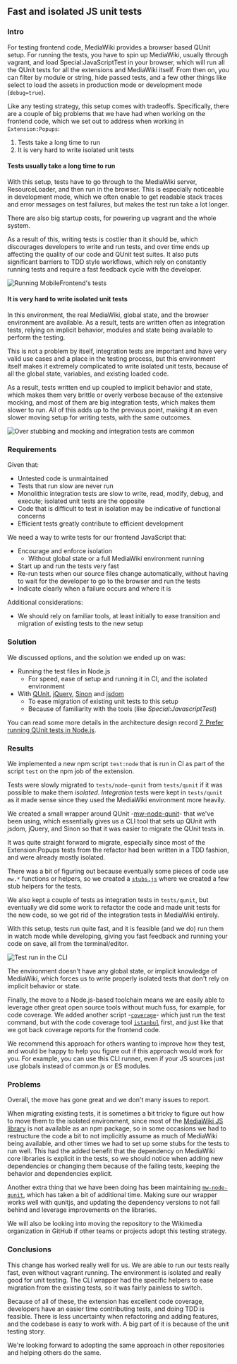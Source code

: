 ## Fast and isolated JS unit tests

### Intro

For testing frontend code, MediaWiki provides a browser based QUnit setup. For
running the tests, you have to spin up MediaWiki, usually through vagrant, and
load Special:JavaScriptTest in your browser, which will run all the QUnit tests
for all the extensions and MediaWiki itself. From then on, you can filter by
module or string, hide passed tests, and a few other things like select to load
the assets in production mode or development mode (`debug=true`).

Like any testing strategy, this setup comes with tradeoffs. Specifically, there
are a couple of big problems that we have had when working on the frontend code,
which we set out to address when working in `Extension:Popups`:

1.  Tests take a long time to run
2.  It is very hard to write isolated unit tests

#### Tests usually take a long time to run

With this setup, tests have to go through to the MediaWiki server,
ResourceLoader, and then run in the browser. This is especially noticeable in
development mode, which we often enable to get readable stack traces and error
messages on test failures, but makes the test run take a lot longer.

There are also big startup costs, for powering up vagrant and the whole system.

As a result of this, writing tests is costlier than it should be, which
discourages developers to write and run tests, and over time ends up affecting
the quality of our code and QUnit test suites. It also puts significant barriers
to TDD style workflows, which rely on constantly running tests and require a
fast feedback cycle with the developer.

![Running MobileFrontend's tests](./03-special-javascripttest.gif)

#### It is very hard to write isolated unit tests

In this environment, the real MediaWiki, global state, and the browser
environment are available. As a result, tests are written often as integration
tests, relying on implicit behavior, modules and state being available to
perform the testing.

This is not a problem by itself, integration tests are important and have very
valid use cases and a place in the testing process, but this environment itself
makes it extremely complicated to write isolated unit tests, because of all the
global state, variables, and existing loaded code.

As a result, tests written end up coupled to implicit behavior and state, which
makes them very brittle or overly verbose because of the extensive mocking, and
most of them are big integration tests, which makes them slower to run. All of
this adds up to the previous point, making it an even slower moving setup for
writing tests, with the same outcomes.

![Over stubbing and mocking and integration tests are common](./03-stubbing.png)

### Requirements

Given that:

* Untested code is unmaintained
* Tests that run slow are never run
* Monolithic integration tests are slow to write, read, modify, debug, and
  execute; isolated unit tests are the opposite
* Code that is difficult to test in isolation may be indicative of functional
  concerns
* Efficient tests greatly contribute to efficient development

We need a way to write tests for our frontend JavaScript that:

* Encourage and enforce isolation
  * Without global state or a full MediaWiki environment running
* Start up and run the tests very fast
* Re-run tests when our source files change automatically, without having to
  wait for the developer to go to the browser and run the tests
* Indicate clearly when a failure occurs and where it is

Additional considerations:

* We should rely on familiar tools, at least initially to ease transition and
  migration of existing tests to the new setup

### Solution

We discussed options, and the solution we ended up on was:

* Running the test files in Node.js
  * For speed, ease of setup and running it in CI, and the isolated environment
* With [QUnit][], [jQuery][], [Sinon][] and [jsdom][]
  * To ease migration of existing unit tests to this setup
  * Because of familiarity with the tools (like _Special:JavascriptTest_)

You can read some more details in the architecture design record [7. Prefer
running QUnit tests in Node.js][adr-7].

### Results

We implemented a new npm script `test:node` that is run in CI as part of the
script `test` on the npm job of the extension.

Tests were slowly migrated to `tests/node-qunit` from `tests/qunit` if it was
possible to make them _isolated_. _Integration_ tests were kept in `tests/qunit`
as it made sense since they used the MediaWiki environment more heavily.

We created a small wrapper around QUnit -[mw-node-qunit][]- that we've been
using, which essentially gives us a CLI tool that sets up QUnit with jsdom,
jQuery, and Sinon so that it was easier to migrate the QUnit tests in.

It was quite straight forward to migrate, especially since most of the
Extension:Popups tests from the refactor had been written in a TDD fashion, and
were already mostly isolated.

There was a bit of figuring out because eventually some pieces of code use
`mw.*` functions or helpers, so we created a [`stubs.js`][stubs] where we
created a few stub helpers for the tests.

We also kept a couple of tests as integration tests in `tests/qunit`, but
eventually we did some work to refactor the code and made unit tests for the new
code, so we got rid of the integration tests in MediaWiki entirely.

With this setup, tests run quite fast, and it is feasible (and we do) run them
in watch mode while developing, giving you fast feedback and running your code
on save, all from the terminal/editor.

![Test run in the CLI](./03-node-qunit.gif)

The environment doesn't have any global state, or implicit knowledge of
MediaWiki, which forces us to write properly isolated tests that don't rely on
implicit behavior or state.

Finally, the move to a Node.js-based toolchain means we are easily able to
leverage other great open source tools without much fuss, for example, for code
coverage. We added another script -[`coverage`][coverage]- which just run the
test command, but with the code coverage tool [`istanbul`][istanbul] first, and
just like that we got back coverage reports for the frontend code.

We recommend this approach for others wanting to improve how they test, and
would be happy to help you figure out if this approach would work for you. For
example, you can use this CLI runner, even if your JS sources just use globals
instead of common.js or ES modules.

### Problems

Overall, the move has gone great and we don't many issues to report.

When migrating existing tests, it is sometimes a bit tricky to figure out how to
move them to the isolated environment, since most of the [MediaWiki JS
library][mw] is not available as an npm package, so in some occasions we had to
restructure the code a bit to not implicitly assume as much of MediaWiki being
available, and other times we had to set up some stubs for the tests to run
well. This had the added benefit that the dependency on MediaWiki core libraries
is explicit in the tests, so we should notice when adding new dependencies or
changing them because of the failing tests, keeping the behavior and
dependencies explicit.

Another extra thing that we have been doing has been maintaining
[`mw-node-qunit`][mw-node-qunit], which has taken a bit of additional time.
Making sure our wrapper works well with qunitjs, and updating the dependency
versions to not fall behind and leverage improvements on the libraries.

We will also be looking into moving the repository to the Wikimedia organization
in GitHub if other teams or projects adopt this testing strategy.

### Conclusions

This change has worked really well for us. We are able to run our tests really
fast, even without vagrant running. The environment is isolated and really good
for unit testing. The CLI wrapper had the specific helpers to ease migration
from the existing tests, so it was fairly painless to switch.

Because of all of these, the extension has excellent code coverage, developers
have an easier time contributing tests, and doing TDD is feasible. There is less
uncertainty when refactoring and adding features, and the codebase is easy to
work with. A big part of it is because of the unit testing story.

We're looking forward to adopting the same approach in other repositories and
helping others do the same.

[adr-7]: https://github.com/wikimedia/mediawiki-extensions-Popups/blob/2ddf8a96d8df27d6b5e8b4dd8ef33581951db9fe/doc/adr/0007-prefer-running-qunit-tests-in-node-js.md
[qunit]: https://www.npmjs.com/package/qunitjs
[jquery]: https://www.npmjs.com/package/jquery
[sinon]: https://www.npmjs.com/package/sinon
[jsdom]: https://www.npmjs.com/package/jsdom
[mw-node-qunit]: https://github.com/joakin/mw-node-qunit/
[stubs]: https://github.com/wikimedia/mediawiki-extensions-Popups/blob/2ddf8a96d8df27d6b5e8b4dd8ef33581951db9fe/tests/node-qunit/stubs.js
[coverage]: https://github.com/wikimedia/mediawiki-extensions-Popups/blob/2ddf8a96d8df27d6b5e8b4dd8ef33581951db9fe/package.json#L12
[istanbul]: https://istanbul.js.org/
[mw]: https://doc.wikimedia.org/mediawiki-core/master/js/
[1221]: https://github.com/qunitjs/qunit/issues/1221
[1271]: https://github.com/qunitjs/qunit/pull/1271
